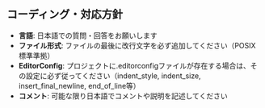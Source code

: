 ## コーディング・対応方針

- **言語**: 日本語での質問・回答をお願いします
- **ファイル形式**: ファイルの最後に改行文字を必ず追加してください（POSIX標準準拠）
- **EditorConfig**: プロジェクトに.editorconfigファイルが存在する場合は、その設定に必ず従ってください（indent_style, indent_size, insert_final_newline, end_of_line等）
- **コメント**: 可能な限り日本語でコメントや説明を記述してください
